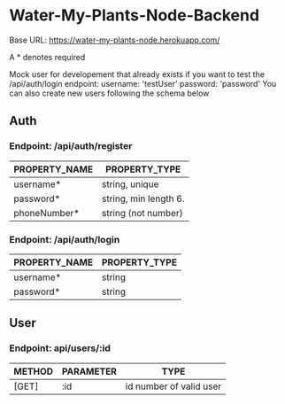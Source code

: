 # Water-My-Plants-Node-Backend

Base URL: https://water-my-plants-node.herokuapp.com/

A \* denotes required

Mock user for developement that already exists if you want to test the /api/auth/login endpoint:
username: 'testUser'
password: 'password'
You can also create new users following the schema below

## Auth
### Endpoint: /api/auth/register

| PROPERTY_NAME | PROPERTY_TYPE         |
| ------------- | --------------------- |
| username\*    | string, unique        |
| password\*    | string, min length 6. |
| phoneNumber\* | string (not number)   |

### Endpoint: /api/auth/login

| PROPERTY_NAME | PROPERTY_TYPE |
| ------------- | ------------- |
| username\*    | string        |
| password\*    | string        |

## User
### Endpoint: api/users/:id
| METHOD | PARAMETER | TYPE |
| ------ | --------- | ---- |
| [GET]  | :id       | id number of valid user|



<!-- # Water-My-Plants-Node-Backend

Base URL: https://water-my-plants-node.herokuapp.com/

A * denotes required

Mock user for developement that already exists if you want to test the /api/auth/login endpoint:
username: 'testUser'
password: 'password'
You can also create new users following the schema below

### Endpoint: /api/auth/register
PROPERTY_NAME   |PROPERTY_TYPE           
---|---
username*       |string, unique
password*       |string, min length 6.
phoneNumber*    |string (not number)

### Endpoint: /api/auth/login
PROPERTY_NAME|PROPERTY_TYPE           
---|---
 username*       | string
 password*       | string
 -->
